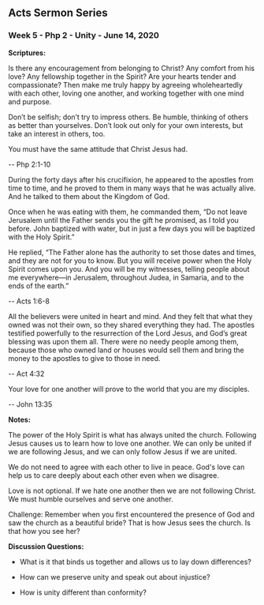 ## Acts Sermon Series


### Week 5 - Php 2 - Unity - June 14, 2020

**Scriptures:**

Is there any encouragement from belonging to Christ? Any comfort from his love?
Any fellowship together in the Spirit? Are your hearts tender and compassionate?
Then make me truly happy by agreeing wholeheartedly with each other, loving one
another, and working together with one mind and purpose.

Don’t be selfish; don’t try to impress others. Be humble, thinking of others as
better than yourselves. Don’t look out only for your own interests, but take an
interest in others, too.

You must have the same attitude that Christ Jesus had. 

-- Php 2:1-10


During the forty days after his crucifixion, he appeared to the apostles from
time to time, and he proved to them in many ways that he was actually alive. And
he talked to them about the Kingdom of God.

Once when he was eating with them, he commanded them, “Do not leave Jerusalem
until the Father sends you the gift he promised, as I told you before. John
baptized with water, but in just a few days you will be baptized with the Holy
Spirit.”

He replied, “The Father alone has the authority to set those dates and times,
and they are not for you to know. But you will receive power when the Holy
Spirit comes upon you. And you will be my witnesses, telling people about me
everywhere—in Jerusalem, throughout Judea, in Samaria, and to the ends of the
earth.” 

-- Acts 1:6-8


All the believers were united in heart and mind. And they felt that what they
owned was not their own, so they shared everything they had. The apostles
testified powerfully to the resurrection of the Lord Jesus, and God’s great
blessing was upon them all. There were no needy people among them, because those
who owned land or houses would sell them and bring the money to the apostles to
give to those in need. 

-- Act 4:32


Your love for one another will prove to the world that you are my disciples.

-- John 13:35


**Notes:**

The power of the Holy Spirit is what has always united the church. Following
Jesus causes us to learn how to love one another. We can only be united if we
are following Jesus, and we can only  follow Jesus if we are united.

We do not need to agree with each other to live in peace. God's love can help us
to care deeply about each other even when we  disagree.

Love is not optional. If we hate one another then we are not following Christ.
We must humble ourselves and serve one another.

Challenge: Remember when you first encountered the presence of God and saw the
church as a beautiful bride?  That is how Jesus sees the church.  Is that how
you see her?


**Discussion Questions:**

* What is it that binds us together and allows us to lay down differences?   

* How can we preserve unity and speak out about injustice?

* How is unity different than conformity?

